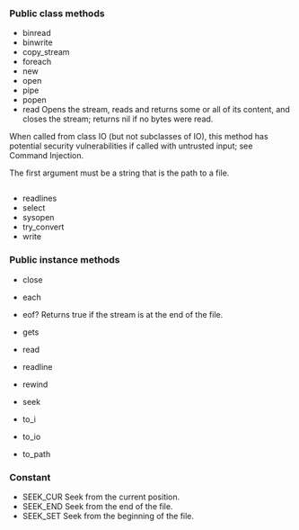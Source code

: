 ### Public class methods

- binread
- binwrite
- copy_stream
- foreach
- new
- open
- pipe
- popen
- read
Opens the stream, reads and returns some or all of its content, and closes the stream; returns nil if no bytes were read.

When called from class IO (but not subclasses of IO), this method has potential security vulnerabilities if called with untrusted input; see Command Injection.

The first argument must be a string that is the path to a file.

```ruby
```

- readlines
- select
- sysopen
- try_convert
- write



### Public instance methods

- close
- each

- eof?
Returns true if the stream is at the end of the file.

- gets
- read
- readline
- rewind
- seek
- to_i
- to_io
- to_path


### Constant
- SEEK_CUR
Seek from the current position.
- SEEK_END
Seek from the end of the file.
- SEEK_SET
Seek from the beginning of the file.
